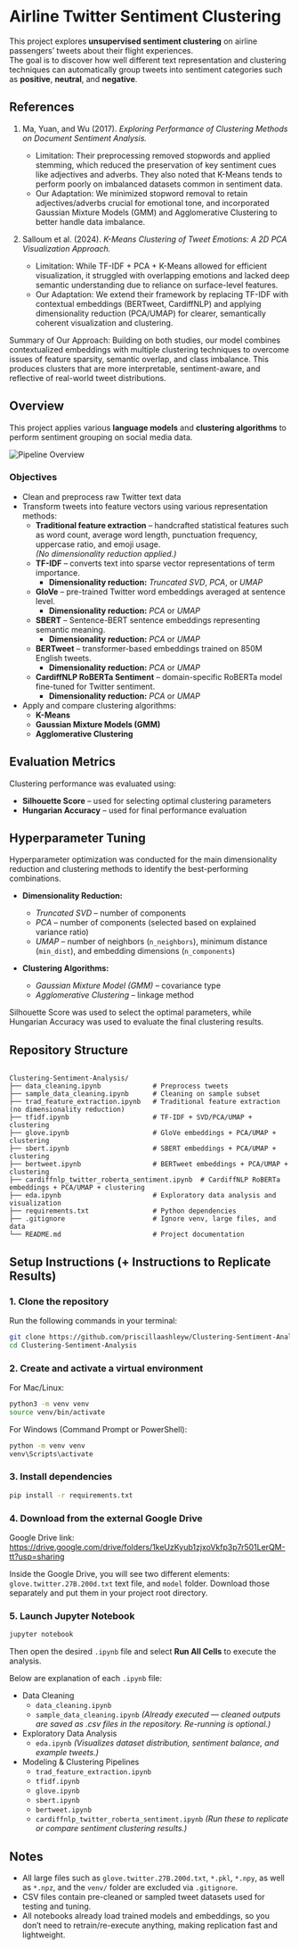 # Airline Twitter Sentiment Clustering

This project explores **unsupervised sentiment clustering** on airline passengers’ tweets about their flight experiences.  
The goal is to discover how well different text representation and clustering techniques can automatically group tweets into sentiment categories such as **positive**, **neutral**, and **negative**.


## References

1. Ma, Yuan, and Wu (2017). *Exploring Performance of Clustering Methods on Document Sentiment Analysis.*
   - Limitation: Their preprocessing removed stopwords and applied stemming, which reduced the preservation of key sentiment cues like adjectives and adverbs.
     They also noted that K-Means tends to perform poorly on imbalanced datasets common in sentiment data.
   - Our Adaptation: We minimized stopword removal to retain adjectives/adverbs crucial for emotional tone,
     and incorporated Gaussian Mixture Models (GMM) and Agglomerative Clustering to better handle data imbalance.

2. Salloum et al. (2024). *K-Means Clustering of Tweet Emotions: A 2D PCA Visualization Approach.*
   - Limitation: While TF-IDF + PCA + K-Means allowed for efficient visualization, it struggled with overlapping emotions 
     and lacked deep semantic understanding due to reliance on surface-level features.
   - Our Adaptation: We extend their framework by replacing TF-IDF with contextual embeddings (BERTweet, CardiffNLP) 
     and applying dimensionality reduction (PCA/UMAP) for clearer, semantically coherent visualization and clustering.

Summary of Our Approach:
Building on both studies, our model combines contextualized embeddings with multiple clustering techniques 
to overcome issues of feature sparsity, semantic overlap, and class imbalance. This produces clusters that are 
more interpretable, sentiment-aware, and reflective of real-world tweet distributions.


## Overview

This project applies various **language models** and **clustering algorithms** to perform sentiment grouping on social media data.

![Pipeline Overview](pipeline.png)


### Objectives

- Clean and preprocess raw Twitter text data  
- Transform tweets into feature vectors using various representation methods:
  - **Traditional feature extraction** – handcrafted statistical features such as word count, average word length, punctuation frequency, uppercase ratio, and emoji usage.  
    *(No dimensionality reduction applied.)*
  - **TF-IDF** – converts text into sparse vector representations of term importance.  
    - **Dimensionality reduction:** *Truncated SVD*, *PCA*, or *UMAP*
  - **GloVe** – pre-trained Twitter word embeddings averaged at sentence level.  
    - **Dimensionality reduction:** *PCA* or *UMAP*
  - **SBERT** – Sentence-BERT sentence embeddings representing semantic meaning.  
    - **Dimensionality reduction:** *PCA* or *UMAP*
  - **BERTweet** – transformer-based embeddings trained on 850M English tweets.  
    - **Dimensionality reduction:** *PCA* or *UMAP*
  - **CardiffNLP RoBERTa Sentiment** – domain-specific RoBERTa model fine-tuned for Twitter sentiment.  
    - **Dimensionality reduction:** *PCA* or *UMAP*
- Apply and compare clustering algorithms:
  - **K-Means**
  - **Gaussian Mixture Models (GMM)**
  - **Agglomerative Clustering**


## Evaluation Metrics

Clustering performance was evaluated using:

- **Silhouette Score** – used for selecting optimal clustering parameters  
- **Hungarian Accuracy** – used for final performance evaluation  


## Hyperparameter Tuning

Hyperparameter optimization was conducted for the main dimensionality reduction and clustering methods to identify the best-performing combinations.  

- **Dimensionality Reduction:**  
  - *Truncated SVD* – number of components  
  - *PCA* – number of components (selected based on explained variance ratio)  
  - *UMAP* – number of neighbors (`n_neighbors`), minimum distance (`min_dist`), and embedding dimensions (`n_components`)

- **Clustering Algorithms:**  
  - *Gaussian Mixture Model (GMM)* – covariance type 
  - *Agglomerative Clustering* – linkage method 

Silhouette Score was used to select the optimal parameters, while Hungarian Accuracy was used to evaluate the final clustering results.


## Repository Structure

```

Clustering-Sentiment-Analysis/
├── data_cleaning.ipynb             # Preprocess tweets 
├── sample_data_cleaning.ipynb      # Cleaning on sample subset
├── trad_feature_extraction.ipynb   # Traditional feature extraction (no dimensionality reduction)
├── tfidf.ipynb                     # TF-IDF + SVD/PCA/UMAP + clustering
├── glove.ipynb                     # GloVe embeddings + PCA/UMAP + clustering
├── sbert.ipynb                     # SBERT embeddings + PCA/UMAP + clustering
├── bertweet.ipynb                  # BERTweet embeddings + PCA/UMAP + clustering
├── cardiffnlp_twitter_roberta_sentiment.ipynb  # CardiffNLP RoBERTa embeddings + PCA/UMAP + clustering
├── eda.ipynb                       # Exploratory data analysis and visualization
├── requirements.txt                # Python dependencies
├── .gitignore                      # Ignore venv, large files, and data
└── README.md                       # Project documentation

```


## Setup Instructions (+ Instructions to Replicate Results)

### 1. Clone the repository

Run the following commands in your terminal:

```bash
git clone https://github.com/priscillaashleyw/Clustering-Sentiment-Analysis.git
cd Clustering-Sentiment-Analysis
```

### 2. Create and activate a virtual environment

For Mac/Linux:
```bash
python3 -m venv venv
source venv/bin/activate
```

For Windows (Command Prompt or PowerShell):
```bash
python -m venv venv
venv\Scripts\activate
```

### 3. Install dependencies

```bash
pip install -r requirements.txt
```

### 4. Download from the external Google Drive

Google Drive link: https://drive.google.com/drive/folders/1keUzKyub1zjxoVkfp3p7r501LerQM-tt?usp=sharing

Inside the Google Drive, you will see two different elements: `glove.twitter.27B.200d.txt` text file, and `model` folder. Download those separately and put them in your project root directory.

### 5. Launch Jupyter Notebook
```bash
jupyter notebook
```

Then open the desired `.ipynb` file and select **Run All Cells** to execute the analysis.

Below are explanation of each `.ipynb` file:
* Data Cleaning
  * `data_cleaning.ipynb`
  * `sample_data_cleaning.ipynb`
  *(Already executed — cleaned outputs are saved as .csv files in the repository. Re-running is optional.)*
* Exploratory Data Analysis
  * `eda.ipynb`
  *(Visualizes dataset distribution, sentiment balance, and example tweets.)*
* Modeling & Clustering Pipelines
  * `trad_feature_extraction.ipynb`
  * `tfidf.ipynb` 
  * `glove.ipynb`
  * `sbert.ipynb`
  * `bertweet.ipynb`
  * `cardiffnlp_twitter_roberta_sentiment.ipynb`
  *(Run these to replicate or compare sentiment clustering results.)*


## Notes

- All large files such as `glove.twitter.27B.200d.txt`, `*.pkl`, `*.npy`, as well as `*.npz`, and the `venv/` folder are excluded via `.gitignore`.
- CSV files contain pre-cleaned or sampled tweet datasets used for testing and tuning.
- All notebooks already load trained models and embeddings, so you don’t need to retrain/re-execute anything, making replication fast and lightweight.